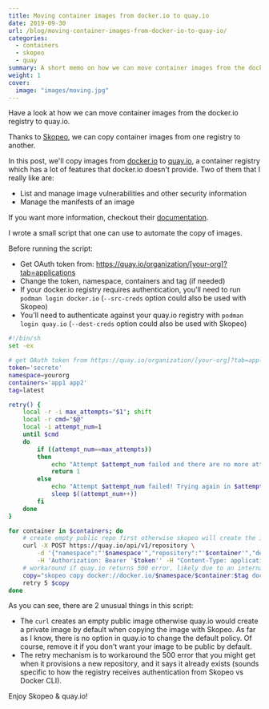```yaml
---
title: Moving container images from docker.io to quay.io
date: 2019-09-30
url: /blog/moving-container-images-from-docker-io-to-quay-io/
categories:
  - containers
  - skopeo
  - quay
summary: A short memo on how we can move container images from the docker.io registry to quay.io.
weight: 1
cover:
  image: "images/moving.jpg"
---
```


Have a look at how we can move container images from the docker.io registry to quay.io.

<!--more-->

Thanks to [Skopeo](https://github.com/containers/skopeo#copying-images), we can copy container images from one registry to another.

In this post, we'll copy images from [docker.io](https://hub.docker.com/) to [quay.io](https://quay.io/), a container registry which has a lot of features that docker.io doesn't provide. Two of them that I really like are:

- List and manage image vulnerabilities and other security information
- Manage the manifests of an image

If you want more information, checkout their [documentation](https://docs.quay.io/).

I wrote a small script that one can use to automate the copy of images.

Before running the script:

- Get OAuth token from: https://quay.io/organization/[your-org]?tab=applications
- Change  the token, namespace, containers and tag (if needed)
- If your docker.io registry requires authentication, you'll need to run `podman login docker.io` (`--src-creds` option could also be used with Skopeo)
- You'll need to authenticate against your quay.io registry with `podman login quay.io` (`--dest-creds` option could also be used with Skopeo)

```bash
#!/bin/sh
set -ex

# get OAuth token from https://quay.io/organization/[your-org]?tab=applications
token='secrete'
namespace=yourorg
containers='app1 app2'
tag=latest

retry() {
    local -r -i max_attempts="$1"; shift
    local -r cmd="$@"
    local -i attempt_num=1
    until $cmd
    do
        if ((attempt_num==max_attempts))
        then
            echo "Attempt $attempt_num failed and there are no more attempts left!"
            return 1
        else
            echo "Attempt $attempt_num failed! Trying again in $attempt_num seconds..."
            sleep $((attempt_num++))
        fi
    done
}

for container in $containers; do
    # create empty public repo first otherwise skopeo will create the image as private
    curl -X POST https://quay.io/api/v1/repository \
        -d '{"namespace":"'$namespace'","repository":"'$container'","description":"Container image '$container'","visibility":"public"}' \
        -H 'Authorization: Bearer '$token'' -H "Content-Type: application/json"
    # workaround if quay.io returns 500 error, likely due to an internal bug when using skopeo against docker.io
    copy="skopeo copy docker://docker.io/$namespace/$container:$tag docker://quay.io/$namespace/$container:$tag"
    retry 5 $copy
done
```

As you can see, there are 2 unusual things in this script:

- The `curl` creates an empty public image otherwise quay.io would create a private image by default when copying the image with Skopeo. As far as I know, there is no option in quay.io to change the default policy. Of course, remove it if you don't want your image to be public by default.
- The retry mechanism is to workaround the 500 error that you might get when it provisions a new repository, and it says it already exists (sounds specific to how the registry receives authentication from Skopeo vs Docker CLI).

Enjoy Skopeo & quay.io!
